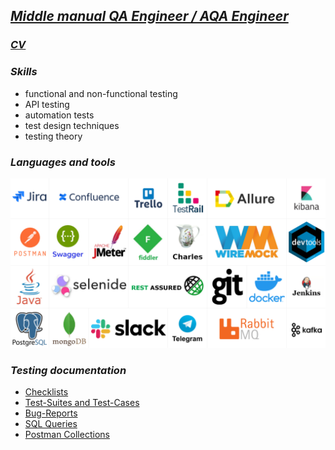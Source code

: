 ## [***Middle manual QA Engineer / AQA Engineer***](https://www.facebook.com/)

### [***CV***](https://drive.google.com/file/d/1HaeXlUL-Wttj7Vw5niHmE1ggbuYMVVBs/view?usp=sharing/)

### ***Skills***

- functional and non-functional testing
- API testing
- automation tests
- test design techniques
- testing theory

### ***Languages and tools***

![Tools](https://github.com/arteeem13/arteeem13/blob/main/pictures/logoSkills.PNG)


### ***Testing documentation***

- [Checklists](https://raw.githubusercontent.com/arteeem13/arteeem13/main/pictures/pageUnderConstruction.png)
- [Test-Suites and Test-Cases](https://raw.githubusercontent.com/arteeem13/arteeem13/main/pictures/pageUnderConstruction.png)
- [Bug-Reports](https://raw.githubusercontent.com/arteeem13/arteeem13/main/pictures/pageUnderConstruction.png)
- [SQL Queries](https://raw.githubusercontent.com/arteeem13/arteeem13/main/pictures/pageUnderConstruction.png)
- [Postman Collections](https://raw.githubusercontent.com/arteeem13/arteeem13/main/pictures/pageUnderConstruction.png)
